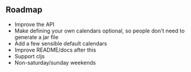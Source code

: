## Roadmap

* Improve the API
* Make defining your own calendars optional, so people don't need to generate a jar file
* Add a few sensible default calendars
* Improve README/docs after this
* Support cljs
* Non-saturday/sunday weekends

